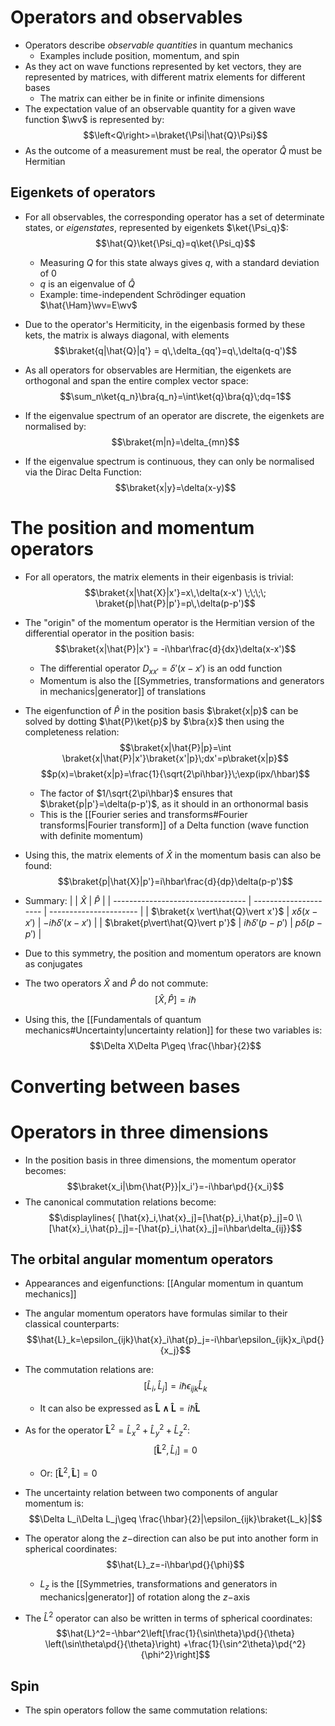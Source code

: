 # Operators and observables
- Operators describe _observable quantities_ in quantum mechanics
	- Examples include position, momentum, and spin
- As they act on wave functions represented by ket vectors, they are represented by matrices, with different matrix elements for different bases
	- The matrix can either be in finite or infinite dimensions
- The expectation value of an observable quantity for a given wave function $\wv$ is represented by:
$$\left<Q\right>=\braket{\Psi|\hat{Q}\Psi}$$
- As the outcome of a measurement must be real, the operator $\hat{Q}$ must be Hermitian

## Eigenkets of operators
- For all observables, the corresponding operator has a set of determinate states, or _eigenstates_, represented by eigenkets $\ket{\Psi_q}$:
$$\hat{Q}\ket{\Psi_q}=q\ket{\Psi_q}$$
	- Measuring $Q$ for this state always gives $q$, with a standard deviation of 0
	- $q$ is an eigenvalue of $\hat{Q}$
	- Example: time-independent Schrödinger equation $\hat{\Ham}\wv=E\wv$
- Due to the operator's Hermiticity, in the eigenbasis formed by these kets, the matrix is always diagonal, with elements
$$\braket{q|\hat{Q}|q'} = q\,\delta_{qq'}=q\,\delta(q-q')$$

- As all operators for observables are Hermitian, the eigenkets are orthogonal and span the entire complex vector space:
$$\sum_n\ket{q_n}\bra{q_n}=\int\ket{q}\bra{q}\;dq=1$$
- If the eigenvalue spectrum of an operator are discrete, the eigenkets are normalised by:
$$\braket{m|n}=\delta_{mn}$$
- If the eigenvalue spectrum is continuous, they can only be normalised via the Dirac Delta Function:
$$\braket{x|y}=\delta(x-y)$$

# The position and momentum operators
- For all operators, the matrix elements in their eigenbasis is trivial:
$$\braket{x|\hat{X}|x'}=x\,\delta(x-x') \;\;\;\; \braket{p|\hat{P}|p'}=p\,\delta(p-p')$$
- The "origin" of the momentum operator is the Hermitian version of the differential operator in the position basis:
$$\braket{x|\hat{P}|x'} = -i\hbar\frac{d}{dx}\delta(x-x')$$
	- The differential operator $D_{xx'}=\delta'(x-x')$ is an odd function
	- Momentum is also the [[Symmetries, transformations and generators in mechanics|generator]] of translations
- The eigenfunction of $\hat{P}$ in the position basis $\braket{x|p}$ can be solved by dotting $\hat{P}\ket{p}$ by $\bra{x}$ then using the completeness relation:
$$\braket{x|\hat{P}|p}=\int \braket{x|\hat{P}|x'}\braket{x'|p}\;dx'=p\braket{x|p}$$
$$p(x)=\braket{x|p}=\frac{1}{\sqrt{2\pi\hbar}}\;\exp(ipx/\hbar)$$
	- The factor of $1/\sqrt{2\pi\hbar}$ ensures that $\braket{p|p'}=\delta(p-p')$, as it should in an orthonormal basis
	- This is the [[Fourier series and transforms#Fourier transforms|Fourier transform]] of a Delta function (wave function with definite momentum)
- Using this, the matrix elements of $\hat{X}$ in the momentum basis can also be found:
$$\braket{p|\hat{X}|p'}=i\hbar\frac{d}{dp}\delta(p-p')$$
- Summary:
|                                   | $\hat{X}$             | $\hat{P}$              |
| --------------------------------- | --------------------- | ---------------------- |
| $\braket{x \vert\hat{Q}\vert x'}$ | $x\delta(x-x')$       | $-i\hbar\delta'(x-x')$ |
| $\braket{p\vert\hat{Q}\vert p'}$  | $i\hbar\delta'(p-p')$ | $p\delta(p-p')$        |

- Due to this symmetry, the position and momentum operators are known as conjugates
- The two operators $\hat{X}$ and $\hat{P}$ do not commute:
$$[\hat{X},\hat{P}]=i\hbar$$

- Using this, the [[Fundamentals of quantum mechanics#Uncertainty|uncertainty relation]] for these two variables is:
$$\Delta X\Delta P\geq \frac{\hbar}{2}$$
# Converting between bases


# Operators in three dimensions
- In the position basis in three dimensions, the momentum operator becomes:
$$\braket{x_i|\bm{\hat{P}}|x_i'}=-i\hbar\pd{}{x_i}$$
- The canonical commutation relations become:
$$\displaylines{ [\hat{x}_i,\hat{x}_j]=[\hat{p}_i,\hat{p}_j]=0 \\ [\hat{x}_i,\hat{p}_j]=-[\hat{p}_i,\hat{x}_j]=i\hbar\delta_{ij}}$$
## The orbital angular momentum operators
- Appearances and eigenfunctions: [[Angular momentum in quantum mechanics]]

- The angular momentum operators have formulas similar to their classical counterparts:
$$\hat{L}_k=\epsilon_{ijk}\hat{x}_i\hat{p}_j=-i\hbar\epsilon_{ijk}x_i\pd{}{x_j}$$
- The commutation relations are:
$$[\hat{L}_i,\hat{L}_j]=i\hbar\epsilon_{ijk}\hat{L}_k$$
	- It can also be expressed as $\bm{\hat{L}\wedge\hat{L}}=i\hbar\bm{\hat{L}}$
- As for the operator $\bm{\hat{L}}^2=\hat{L}_x^2+\hat{L}_y^2+\hat{L}_z^2$:
$$[\bm{\hat{L}}^2,\hat{L}_i]=0$$
	- Or: $[\bm{\hat{L}}^2,\bm{\hat{L}}]=0$
- The uncertainty relation between two components of angular momentum is:
$$\Delta L_i\Delta L_j\geq \frac{\hbar}{2}|\epsilon_{ijk}\braket{L_k}|$$
- The operator along the $z-$direction can also be put into another form in spherical coordinates:
$$\hat{L}_z=-i\hbar\pd{}{\phi}$$
	- $L_z$ is the [[Symmetries, transformations and generators in mechanics|generator]] of rotation along the $z-$axis

- The $\hat{L}^2$ operator can also be written in terms of spherical coordinates:
$$\hat{L}^2=-\hbar^2\left[\frac{1}{\sin\theta}\pd{}{\theta} \left(\sin\theta\pd{}{\theta}\right) +\frac{1}{\sin^2\theta}\pd{^2}{\phi^2}\right]$$
## Spin
- The spin operators follow the same commutation relations:
